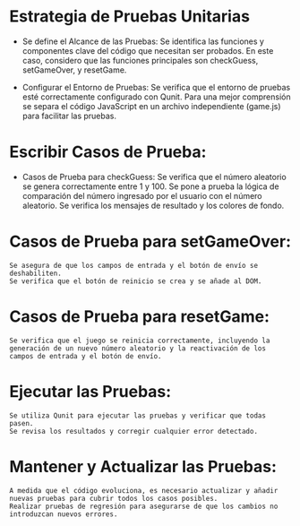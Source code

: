 # Estrategia de Pruebas Unitarias

* Se define el Alcance de las Pruebas:
    Se identifica las funciones y componentes clave del código que necesitan ser probados.
    En este caso, considero que las funciones principales son checkGuess, setGameOver, y resetGame.

* Configurar el Entorno de Pruebas:
    Se verifica que el entorno de pruebas esté correctamente configurado con Qunit.
    Para una mejor comprensión se separa el código JavaScript en un archivo independiente (game.js) para facilitar las pruebas.

# Escribir Casos de Prueba:
* Casos de Prueba para checkGuess:
    Se verifica que el número aleatorio se genera correctamente entre 1 y 100.
    Se pone a prueba la lógica de comparación del número ingresado por el usuario con el número aleatorio.
    Se verifica los mensajes de resultado y los colores de fondo.

# Casos de Prueba para setGameOver:
    Se asegura de que los campos de entrada y el botón de envío se deshabiliten.
    Se verifica que el botón de reinicio se crea y se añade al DOM.

# Casos de Prueba para resetGame:
    Se verifica que el juego se reinicia correctamente, incluyendo la generación de un nuevo número aleatorio y la reactivación de los campos de entrada y el botón de envío.

# Ejecutar las Pruebas:
    Se utiliza Qunit para ejecutar las pruebas y verificar que todas pasen.
    Se revisa los resultados y corregir cualquier error detectado.

# Mantener y Actualizar las Pruebas:
    A medida que el código evoluciona, es necesario actualizar y añadir nuevas pruebas para cubrir todos los casos posibles.
    Realizar pruebas de regresión para asegurarse de que los cambios no introduzcan nuevos errores.